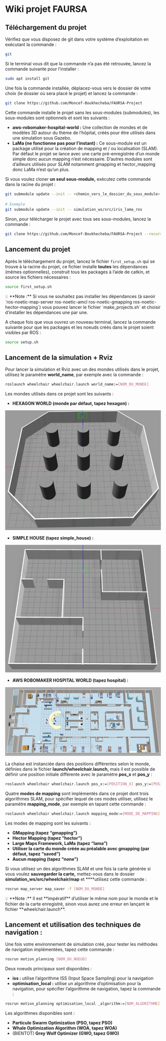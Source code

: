 # Wiki projet FAURSA

## Téléchargement du projet

Vérifiez que vous disposez de git dans votre système d’exploitation en exécutant la commande : 

```bash
git
```

Si le terminal vous dit que la commande n’a pas été retrouvée, lancez la commande suivante pour l’installer : 

```bash
sudo apt install git
```

Une fois la commande installée, déplacez-vous vers le dossier de votre choix (le dossier où sera placé le projet) et lancez la commande : 

```bash
git clone https://github.com/Moncef-Boukhecheba/FAURSA-Project
```

Cette commande installe le projet sans les sous-modules (submodules), les sous-modules sont optionnels et sont les suivants : 

- **aws-robomaker-hospital-world :** Une collection de mondes et de modèles 3D autour du thème de l’hôpital, créés pour être utilisés dans une simulation sous Gazebo.
- **LaMa (ne fonctionne pas pour l’instant) :** Ce sous-module est un package utilisé pour la création de mapping et / ou localisation (SLAM). Par défaut le projet se lance avec une carte pré-enregistrée d’un monde simple donc aucun mapping n’est nécessaire. D’autres modules sont d’ailleurs utilisés pour SLAM notamment gmapping et hector_mapping donc LaMa n’est qu’un plus.

Si vous voulez cloner **un seul sous-module,** exécutez cette commande dans la racine du projet : 

```bash
git submodule update --init -- <chemin_vers_le_dossier_du_sous_module>

# Exemple 
git submodule update --init -- simulation_ws/src/iris_lama_ros
```

Sinon, pour télécharger le projet avec tous ses sous-modules, lancez la commande : 

```bash
git clone https://github.com/Moncef-Boukhecheba/FAURSA-Project --recurse-submodules
```

## Lancement du projet

Après le téléchargement du projet, lancez le fichier `first_setup.sh` qui se trouve à la racine du projet, ce fichier installe **toutes** les dépendances (mêmes optionnelles), construit tous les packages à l’aide de catkin, et source les fichiers nécessaires :

```bash
source first_setup.sh
```

<aside>
💡 **Note :** Si vous ne souhaitez pas installer les dépendances (à savoir `ros-noetic-map-server ros-noetic-amcl ros-noetic-gmapping ros-noetic-hector-mapping`) vous pouvez lancer le fichier `make_projects.sh` et choisir d’installer les dépendances une par une.

</aside>

A chaque fois que vous ouvrez un nouveau terminal, lancez la commande suivante pour que les packages et les noeuds créés dans le projet soient visibles par ROS :

```bash
source setup.sh
```

## Lancement de la simulation + Rviz

Pour lancer la simulation et Rviz avec un des mondes utilisés dans le projet, utilisez le paramètre **world_name**, par exemple avec la commande : 

```bash
roslaunch wheelchair wheelchair.launch world_name:=[NOM_DU_MONDE]
```

Les mondes utilisés dans ce projet sont les suivants : 

- **HEXAGON WORLD (monde par défaut, tapez hexagon) :**

![world_hexagon.png](Wiki%20projet%20FAURSA/world_hexagon.png)

- **SIMPLE HOUSE (tapez simple_house) :**

![world_house.png](Wiki%20projet%20FAURSA/world_house.png)

- **AWS ROBOMAKER HOSPITAL WORLD (tapez hospital) :**

![hospital_world.png](Wiki%20projet%20FAURSA/hospital_world.png)

La chaise est instanciée dans des positions différentes selon le monde, définies dans le fichier **launch/wheelchair.launch,** mais il est possible de définir une position initiale différente avec le paramètre **pos_x** et **pos_y** :

```bash
roslaunch wheelchair wheelchair.launch pos_x:=[POSITION_X] pos_y:=[POSITION_Y]
```

Quatre **modes de mapping** sont implémentés dans ce projet dont trois algorithmes SLAM, pour spécifier lequel de ces modes utiliser, utilisez le paramètre **mapping_mode**, par exemple en tapant cette commande : 

```bash
roslaunch wheelchair wheelchair.launch mapping_mode:=[MODE_DE_MAPPING]
```

Les modes de mapping sont les suivants : 

- **GMapping (tapez “gmapping”)**
- **Hector Mapping (tapez “hector”)**
- **Large Maps Framework, LaMa (tapez “lama”)**
- **Utiliser la carte du monde créée au préalable avec gmapping (par défaut, tapez “saved”)**
- **Aucun mapping (tapez “none”)**

Si vous utilisez un des algorithmes SLAM et une fois la carte générée si vous voulez **sauvegarder la carte,** mettez-vous dans le dossier **simulation_ws/src/wheelchair/map** et ****utilisez cette commande :

```bash
rosrun map_server map_saver -f [NOM_DU_MONDE]
```

<aside>
💡 **Note :** Il est **impératif** d’utiliser le même nom pour le monde et le fichier de la carte enregistré, sinon vous aurez une erreur en lançant le fichier **wheelchair.launch**.

</aside>

## Lancement et utilisation des techniques de navigation :

Une fois votre environnement de simulation créé, pour tester les méthodes de navigation implémentées, tapez cette commande :

```bash
rosrun motion_planning [NOM_DU_NOEUD]
```

Deux noeuds principaux sont disponibles : 

- **iss :** utilise l’algorithme ISS (Input Space Sampling) pour la navigation
- **optimisation_local :** utilise un algorithme d’optimisation pour la navigation, pour spécifier l’algorithme de navigation, tapez la commande :

```bash
rosrun motion_planning optimisation_local _algorithm:=[NOM_ALGORITHME]
```

Les algorithmes disponibles sont : 

- **Particule Swarm Optimization (PSO, tapez PSO)**
- **Whale Optimization Algorithm (WOA, tapez WOA)**
- (BIENTOT) **Grey Wolf Optimizer (GWO, tapez GWO)**
